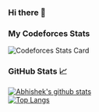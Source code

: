 ### Hi there 👋

<!--
**abhishekagrahari123/abhishekagrahari123** is a ✨ _special_ ✨ repository because its `README.md` (this file) appears on your GitHub profile.

Here are some ideas to get you started:

- 🔭 I’m currently working on ...
- 🌱 I’m currently learning ...
- 👯 I’m looking to collaborate on ...
- 🤔 I’m looking for help with ...
- 💬 Ask me about ...
- 📫 How to reach me: ...
- 😄 Pronouns: ...
- ⚡ Fun fact: ...
-->

### My Codeforces Stats

![Codeforces Stats Card](https://codeforces-stats-api.herokuapp.com/stats?username=abhishek_1234&theme=2)

### GitHub Stats 📈
[![Abhishek's github stats](https://github-readme-stats.vercel.app/api?username=abhishekagrahari123&count_private=true&show_icons=true)](https://github.com/anuraghazra/github-readme-stats)<br>
[![Top Langs](https://github-readme-stats.vercel.app/api/top-langs/?username=abhishekagrahari123&layout=compact&langs_count=10)](https://github.com/anuraghazra/github-readme-stats)
